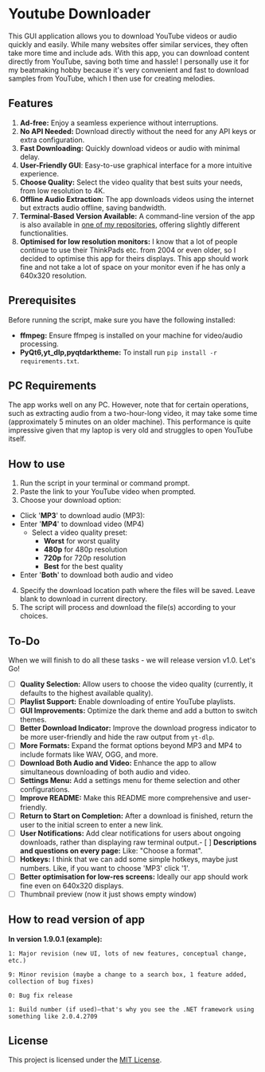 # Youtube Downloader

This GUI application allows you to download YouTube videos or audio quickly and easily. While many websites offer similar services, they often take more time and include ads. With this app, you can download content directly from YouTube, saving both time and hassle! I personally use it for my beatmaking hobby because it's very convenient and fast to download samples from YouTube, which I then use for creating melodies.

## Features
1. **Ad-free:** Enjoy a seamless experience without interruptions.
2. **No API Needed:** Download directly without the need for any API keys or extra configuration.
3. **Fast Downloading:** Quickly download videos or audio with minimal delay.
4. **User-Friendly GUI**: Easy-to-use graphical interface for a more intuitive experience.
5. **Choose Quality:** Select the video quality that best suits your needs, from low resolution to 4K.
6. **Offline Audio Extraction:** The app downloads videos using the internet but extracts audio offline, saving bandwidth.
7. **Terminal-Based Version Available:** A command-line version of the app is also available in [one of my repositories](https://github.com/Vadkon07/YouTube_Downloader), offering slightly different functionalities.
8. **Optimised for low resolution monitors:** I know that a lot of people continue to use their ThinkPads etc. from 2004 or even older, so I decided to optimise this app for theirs displays. This app should work fine and not take a lot of space on your monitor even if he has only a 640x320 resolution.

## Prerequisites

Before running the script, make sure you have the following installed:

- **ffmpeg:** Ensure ffmpeg is installed on your machine for video/audio processing.
- **PyQt6,yt_dlp,pyqtdarktheme:** To install run `pip install -r requirements.txt`.

## PC Requirements

The app works well on any PC. However, note that for certain operations, such as extracting audio from a two-hour-long video, it may take some time (approximately 5 minutes on an older machine). This performance is quite impressive given that my laptop is very old and struggles to open YouTube itself.

## How to use

1. Run the script in your terminal or command prompt.
2. Paste the link to your YouTube video when prompted.
3. Choose your download option:
- Click '**MP3**' to download audio (MP3):
- Enter '**MP4**' to download video (MP4)
    - Select a video quality preset:
        - **Worst** for worst quality
        - **480p** for 480p resolution
        - **720p** for 720p resolution
        - **Best** for the best quality
- Enter '**Both**' to download both audio and video
4. Specify the download location path where the files will be saved. Leave blank to download in current directory.
5. The script will process and download the file(s) according to your choices.

## To-Do

When we will finish to do all these tasks - we will release version v1.0. Let's Go!

- [ ] **Quality Selection:** Allow users to choose the video quality (currently, it defaults to the highest available quality).
- [ ] **Playlist Support:** Enable downloading of entire YouTube playlists.
- [ ] **GUI Improvements:** Optimize the dark theme and add a button to switch themes.
- [ ] **Better Download Indicator:** Improve the download progress indicator to be more user-friendly and hide the raw output from `yt-dlp`.
- [ ] **More Formats:** Expand the format options beyond MP3 and MP4 to include formats like WAV, OGG, and more.
- [ ] **Download Both Audio and Video:** Enhance the app to allow simultaneous downloading of both audio and video.
- [ ] **Settings Menu:** Add a settings menu for theme selection and other configurations.
- [ ] **Improve README:** Make this README more comprehensive and user-friendly.
- [ ] **Return to Start on Completion:** After a download is finished, return the user to the initial screen to enter a new link.
- [ ] **User Notifications:** Add clear notifications for users about ongoing downloads, rather than displaying raw terminal output.- [ ] **Descriptions and questions on every page:** Like: "Choose a format".
- [ ] **Hotkeys:** I think that we can add some simple hotkeys, maybe just numbers. Like, if you want to choose 'MP3' click '1'.
- [ ] **Better optimisation for low-res screens:** Ideally our app should work fine even on 640x320 displays.
- [ ] Thumbnail preview (now it just shows empty window)

## How to read version of app

**In version 1.9.0.1 (example):**

    1: Major revision (new UI, lots of new features, conceptual change, etc.)

    9: Minor revision (maybe a change to a search box, 1 feature added, collection of bug fixes)

    0: Bug fix release

    1: Build number (if used)—that's why you see the .NET framework using something like 2.0.4.2709

## License

This project is licensed under the [MIT License](./LICENSE).
